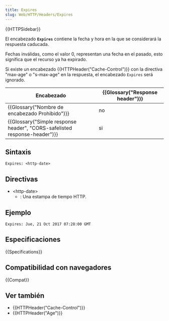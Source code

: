 ```yaml
---
title: Expires
slug: Web/HTTP/Headers/Expires
---
```


{{HTTPSidebar}}

El encabezado **`Expires`** contiene la fecha y hora en la que se considerará la respuesta caducada.

Fechas inválidas, como el valor 0, representan una fecha en el pasado, esto significa que el recurso ya ha expirado.

Si existe un encabezado {{HTTPHeader("Cache-Control")}} con la directiva "max-age" o "s-max-age" en la respuesta, el encabezado `Expires` será ignorado.

| Encabezado                                                                                       | {{Glossary("Response header")}} |
| ------------------------------------------------------------------------------------------------ | ---------------------------------------- |
| {{Glossary("Nombre de encabezado Prohibido")}}                                     | no                                       |
| {{Glossary("Simple response header", "CORS-safelisted response-header")}} | si                                       |

## Sintaxis

```
Expires: <http-date>
```

## Directivas

- \<http-date>
  - : Una estampa de tiempo HTTP.

## Ejemplo

```
Expires: Jue, 21 Oct 2017 07:28:00 GMT
```

## Especificaciones

{{Specifications}}

## Compatibilidad con navegadores

{{Compat}}

## Ver también

- {{HTTPHeader("Cache-Control")}}
- {{HTTPHeader("Age")}}
